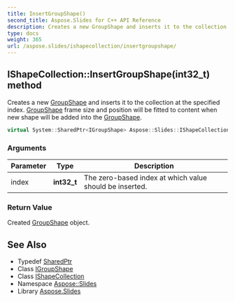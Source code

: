 ```yaml
---
title: InsertGroupShape()
second_title: Aspose.Slides for C++ API Reference
description: Creates a new GroupShape and inserts it to the collection at the specified index. GroupShape frame size and position will be fitted to content when new shape will be added into the GroupShape.
type: docs
weight: 365
url: /aspose.slides/ishapecollection/insertgroupshape/
---
```

## IShapeCollection::InsertGroupShape(int32_t) method


Creates a new [GroupShape](../../groupshape/) and inserts it to the collection at the specified index. [GroupShape](../../groupshape/) frame size and position will be fitted to content when new shape will be added into the [GroupShape](../../groupshape/).

```cpp
virtual System::SharedPtr<IGroupShape> Aspose::Slides::IShapeCollection::InsertGroupShape(int32_t index)=0
```


### Arguments

| Parameter | Type | Description |
| --- | --- | --- |
| index | **int32_t** | The zero-based index at which value should be inserted. |

### Return Value

Created [GroupShape](../../groupshape/) object.

## See Also

* Typedef [SharedPtr](../../../system/sharedptr/)
* Class [IGroupShape](../../igroupshape/)
* Class [IShapeCollection](../)
* Namespace [Aspose::Slides](../../)
* Library [Aspose.Slides](../../../)